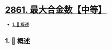 # [2861. 最大合金数【中等】](https://github.com/Tdahuyou/TNotes.leetcode/tree/main/notes/2861.%20%E6%9C%80%E5%A4%A7%E5%90%88%E9%87%91%E6%95%B0%E3%80%90%E4%B8%AD%E7%AD%89%E3%80%91)

<!-- region:toc -->

- [1. 📝 概述](#1--概述)

<!-- endregion:toc -->

## 1. 📝 概述
